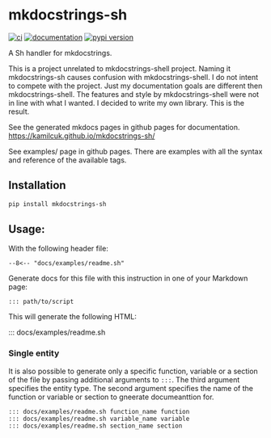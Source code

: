 # mkdocstrings-sh

[![ci](https://github.com/kamilcuk/mkdocstrings-sh/workflows/ci/badge.svg)](https://github.com/kamilcuk/mkdocstrings-sh/actions?query=workflow%3Aci)
[![documentation](https://img.shields.io/badge/docs-mkdocs-708FCC.svg?style=flat)](https://kamilcuk.github.io/mkdocstrings-sh/)
[![pypi version](https://img.shields.io/pypi/v/mkdocstrings-sh.svg)](https://pypi.org/project/mkdocstrings-sh/)

A Sh handler for mkdocstrings.

This is a project unrelated to mkdocstrings-shell project. Naming it mkdocstrings-sh causes confusion with mkdocstrings-shell.
I do not intent to compete with the project. Just my documentation goals are different then mkdocstrings-shell. The features and style by mkdocstrings-shell were not in line with what I wanted. I decided to write my own library. This is the result.

See the generated mkdocs pages in github pages for documentation. <https://kamilcuk.github.io/mkdocstrings-sh/>

See examples/ page in github pages. There are examples with all the syntax and reference of the available tags.

## Installation

```bash
pip install mkdocstrings-sh
```

## Usage:

With the following header file:

```
--8<-- "docs/examples/readme.sh"
```

Generate docs for this file with this instruction in one of your Markdown page:

```
::: path/to/script
```

This will generate the following HTML:

::: docs/examples/readme.sh

### Single entity

It is also possible to generate only a specific function, variable or a section of the file by passing additional arguments to `:::`. The third argument specifies the entity type. The second argument specifies the name of the function or variable or section to gneerate documeanttion for.

```
::: docs/examples/readme.sh function_name function
::: docs/examples/readme.sh variable_name variable
::: docs/examples/readme.sh section_name section
```
